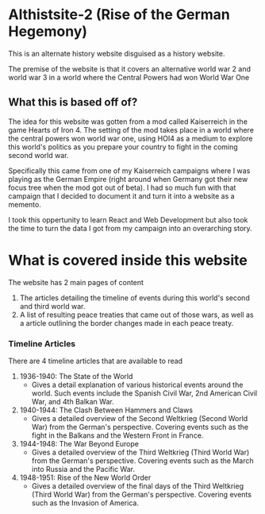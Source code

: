 # Althistsite-2 (Rise of the German Hegemony)
This is an alternate history website disguised as a history website.

The premise of the website is that it covers an alternative world war 2 and world war 3 in a world where the Central Powers had won World War One

## What this is based off of? 

The idea for this website was gotten from a mod called Kaiserreich in the game Hearts of Iron 4. The setting of the mod takes place in a world where the central powers won world war one, using HOI4 as a medium to explore this world's politics as you prepare your country to fight in the coming second world war. 

Specifically this came from one of my Kaiserreich campaigns where I was playing as the German Empire (right around when Germany got their new focus tree when the mod got out of beta). I had so much fun with that campaign that I decided to document it and turn it into a website as a memento.

I took this oppertunity to learn React and Web Development but also took the time to turn the data I got from my campaign into an overarching story.

# What is covered inside this website

The website has 2 main pages of content
1. The articles detailing the timeline of events during this world's second and third world war.
2. A list of resulting peace treaties that came out of those wars, as well as a article outlining the border changes made in each peace treaty.

### Timeline Articles
There are 4 timeline articles that are available to read
1. 1936-1940: The State of the World
   - Gives a detail explanation of various historical events around the world. Such events include the Spanish Civil War, 2nd American Civil War, and 4th Balkan War.
3. 1940-1944: The Clash Between Hammers and Claws
   - Gives a detailed overview of the Second Weltkrieg (Second World War) from the German's perspective. Covering events such as the fight in the Balkans and the Western Front in France.
5. 1944-1948: The War Beyond Europe
   - Gives a detailed overview of the Third Weltkrieg (Third World War) from the German's perspective. Covering events such as the March into Russia and the Pacific War.
7. 1948-1951: Rise of the New World Order
   - Gives a detailed overview of the final days of the Third Weltkrieg (Third World War) from the German's perspective. Covering events such as the Invasion of America.

